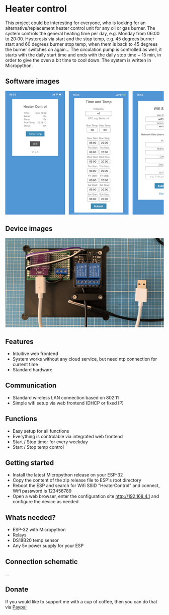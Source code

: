 # Heater control

This project could be interesting for everyone, who is looking for an alternative/replacement heater control unit for any oil or gas burner.
The system controls the general heating time per day, e.g. Monday from 06:00 to 20:00. Hysteresis via start and the stop temp, e.g. 45 degrees burner start and 60 degrees burner stop temp, when them is back to 45 degrees the burner switches on again...
The circulation pump is controlled as well, it starts with the daily start time and ends with the daily stop time + 15 min, in order to give the oven a bit time to cool down.
The system is written in Micropython.


## Software images

<pre><img src="images/IMG_8224.PNG" width="190px">&#9;<img src="images/IMG_8219.jpeg" width="190x">&#9;<img src="images/IMG_8220.jpeg" width="190px">&#9</pre>

## Device images

<pre><img src="images/IMG_8157.jpeg" width="800px"></pre>

## Features

- Intuitive web frontend
- System works without any cloud service, but need ntp connection for current time
- Standard hardware

## Communication

- Standard wireless LAN connection based on 802.11
- Simple wifi setup via web frontend (DHCP or fixed IP)

## Functions

- Easy setup for all functions
- Everything is controlable via integrated web frontend
- Start / Stop timer for every weekday
- Start / Stop temp control

## Getting started

- Install the latest Micropython release on your ESP-32
- Copy the content of the zip release file to ESP's root directory
- Reboot the ESP and search for Wifi SSID "HeaterControl" and connect, Wifi password is 123456789
- Open a web browser, enter the configuration site http://192.168.4.1 and configure the device as needed

## Whats needed?

- ESP-32 with Micropython
- Relays
- DS18B20 temp sensor
- Any 5v power supply for your ESP

## Connection schematic

...




## Donate
If you would like to support me with a cup of coffee, then you can do that via [Paypal](https://www.paypal.com/donate/?hosted_button_id=SZ7XHCJKESK3E)
